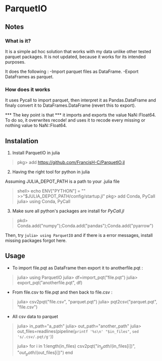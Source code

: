 # ParquetIO

## Notes

### What is it? 
It is a simple ad hoc solution that works with my data unlike other tested
parquet packages. It is not updated, because it works for its intended purposes. 

It does the following :
-Import parquet files as DataFrame. 
-Export DataFrames as parquet.

### How does it works

It uses Pycall to import parquet, then interpret it as Pandas.DataFrame and
finaly convert it to DataFrames.DataFrame (revert this to export). 

*** The key point is that *** it imports and exports the value NaN::Float64.
To do so, it overwrites recode! and uses it to recode every missing or nothing
value to NaN::Float64.

## Instalation
1. Install ParquetIO in julia
> pkg> add https://github.com/FrancisH-C/ParquetIO.jl

2. Having the right tool for python in julia

Assuming JULIA_DEPOT_PATH is a path to your .julia file
> shell> echo ENV["PYTHON"] = "" >>"\$JULIA_DEPOT_PATH/config/startup.jl"
> pkg> add Conda, PyCall
> julia> using Conda, PyCall

3. Make sure all python's packages are install for *PyCall.jl* 
> pkd> Conda.add("numpy");Conda.add("pandas");Conda.add("pyarrow")

Then, try `julia> using ParquetIO` and if there is a error messages, install
missing packages forgot here.


## Usage

- To import file.pqt as DataFrame then export it to anotherfile.pqt :

> julia> using ParquetIO
> julia> df=import_pqt("file.pqt")
> julia> export_pqt("anotherfile.pqt", df)

- From file.csv to file.pqt and then back to file.csv :

> julia> csv2pqt("file.csv", "parquet.pqt")
> julia> pqt2csv("parquet.pqt", "file.csv")

- All csv data to parquet 

> julia> in_path="a_path"
> julia> out_path="another_path"
> julia> out_files=readlines(pipeline(`printf '%s\n' "$in_files"`, `sed 's/.csv/.pqt/g'`))
> 
> julia> for i in 1:length(in_files)
> 	csv2pqt("$in_path/$(in_files[i])", "$out_path/$(out_files[i])")
> end
